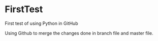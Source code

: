 # FirstTest
First test of using Python in GitHub

Using Github to merge the changes done in branch file and master file.

